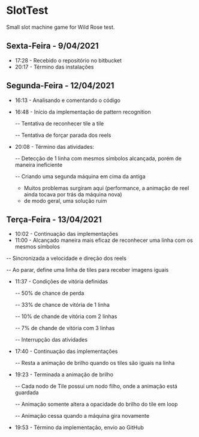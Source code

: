 # SlotTest
Small slot machine game for Wild Rose test.

## Sexta-Feira - 9/04/2021
- 17:28 - Recebido o repositório no bitbucket
- 20:17 - Término das instalações

## Segunda-Feira - 12/04/2021
- 16:13 - Analisando e comentando o código
- 16:48 - Início da implementação de pattern recognition
  
  -- Tentativa de reconhecer tile a tile
  
  -- Tentativa de forçar parada dos reels
- 20:08 - Término das atividades:
  
  -- Detecção de 1 linha com mesmos símbolos alcançada, porém de maneira ineficiente
  
  -- Criando uma segunda máquina em cima da antiga
    - Muitos problemas surgiram aqui (performance, a animação de reel ainda tocava por trás da máquina nova)
    - de modo geral, uma solução ruim

## Terça-Feira - 13/04/2021
- 10:02 - Continuação das implementações
- 11:00 - Alcançado maneira mais eficaz de reconhecer uma linha com os mesmos símbolos
 
 -- Sincronizada a velocidade e direção dos reels
 
 -- Ao parar, define uma linha de tiles para receber imagens iguais
- 11:37 - Condições de vitória definidas
  
  -- 50% de chance de perda
 
  -- 33% de chance de vitória de 1 linha
  
  -- 10% de chande de vitória com 2 linhas
  
  -- 7% de chande de vitória com 3 linhas
 
  -- Interrupção das atividades
- 17:40 - Continuação das implementações
 
  -- Resta a animação de brilho quando os tiles são iguais na linha
- 19:23 - Terminada a animação de brilho
 
  -- Cada nodo de Tile possui um nodo filho, onde a animação está guardada
 
  -- Animação somente altera a opacidade do brilho do tile em loop
 
  -- Animação cessa quando a máquina gira novamente
- 19:53 - Término da implementação, envio ao GitHub
